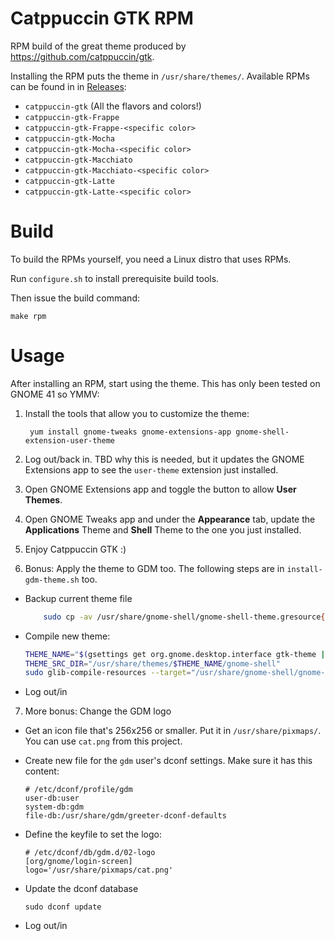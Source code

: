 # Catppuccin GTK RPM
RPM build of the great theme produced by https://github.com/catppuccin/gtk.

Installing the RPM puts the theme in `/usr/share/themes/`. Available RPMs can be found in in [Releases](https://github.com/braheezy/prettybox-catppuccin/releases):

- `catppuccin-gtk` (All the flavors and colors!)
- `catppuccin-gtk-Frappe`
- `catppuccin-gtk-Frappe-<specific color>`
- `catppuccin-gtk-Mocha`
- `catppuccin-gtk-Mocha-<specific color>`
- `catppuccin-gtk-Macchiato`
- `catppuccin-gtk-Macchiato-<specific color>`
- `catppuccin-gtk-Latte`
- `catppuccin-gtk-Latte-<specific color>`

# Build
To build the RPMs yourself, you need a Linux distro that uses RPMs.

Run `configure.sh` to install prerequisite build tools.

Then issue the build command:

    make rpm

# Usage
After installing an RPM, start using the theme. This has only been tested on GNOME 41 so YMMV:
1. Install the tools that allow you to customize the theme:

        yum install gnome-tweaks gnome-extensions-app gnome-shell-extension-user-theme

2. Log out/back in. TBD why this is needed, but it updates the GNOME Extensions app to see the `user-theme` extension just installed.
3. Open GNOME Extensions app and toggle the button to allow **User Themes**.
4. Open GNOME Tweaks app and under the **Appearance** tab, update the **Applications** Theme and **Shell** Theme to the one you just installed.
5. Enjoy Catppuccin GTK :)
6. Bonus: Apply the theme to GDM too. The following steps are in `install-gdm-theme.sh` too.
  - Backup current theme file
      ```bash
          sudo cp -av /usr/share/gnome-shell/gnome-shell-theme.gresource{,~}
      ```
  - Compile new theme:
      ```bash
      THEME_NAME="$(gsettings get org.gnome.desktop.interface gtk-theme | sed "s/'//g")"
      THEME_SRC_DIR="/usr/share/themes/$THEME_NAME/gnome-shell"
      sudo glib-compile-resources --target="/usr/share/gnome-shell/gnome-shell-theme.gresource" --sourcedir="$THEME_SRC_DIR" "$THEME_SRC_DIR/gnome-shell-theme.gresource.xml"
      ```
  - Log out/in
7. More bonus: Change the GDM logo
  - Get an icon file that's 256x256 or smaller. Put it in `/usr/share/pixmaps/`. You can use `cat.png` from this project.
  - Create new file for the `gdm` user's dconf settings. Make sure it has this content:

        # /etc/dconf/profile/gdm
        user-db:user
        system-db:gdm
        file-db:/usr/share/gdm/greeter-dconf-defaults
  - Define the keyfile to set the logo:

        # /etc/dconf/db/gdm.d/02-logo
        [org/gnome/login-screen]
        logo='/usr/share/pixmaps/cat.png'
  - Update the dconf database

        sudo dconf update
  - Log out/in
